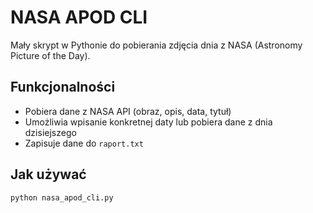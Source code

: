 # NASA APOD CLI

Mały skrypt w Pythonie do pobierania zdjęcia dnia z NASA (Astronomy Picture of the Day).

## Funkcjonalności

- Pobiera dane z NASA API (obraz, opis, data, tytuł)
- Umożliwia wpisanie konkretnej daty lub pobiera dane z dnia dzisiejszego
- Zapisuje dane do `raport.txt`

## Jak używać

```bash
python nasa_apod_cli.py
